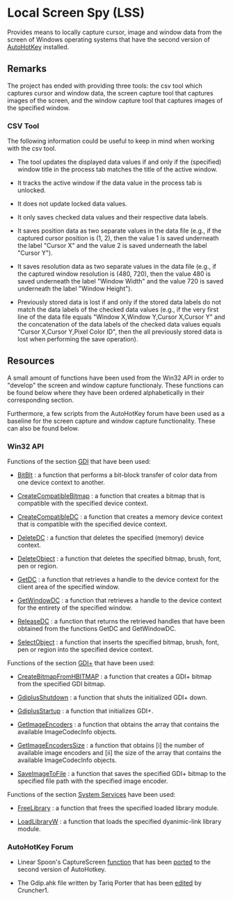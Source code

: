 # Local Screen Spy (LSS)

Provides means to locally capture cursor, image and window data from the screen of Windows operating systems that have the second version of [AutoHotKey](https://autohotkey.com) installed.

## Remarks

The project has ended with providing three tools: the csv tool which captures cursor and window data, the screen capture tool that captures images of the screen, and the window capture tool that captures images of the specified window.

### CSV Tool

The following information could be useful to keep in mind when working with the csv tool.

* The tool updates the displayed data values if and only if the (specified) window title in the process tab matches the title of the active window.

* It tracks the active window if the data value in the process tab is unlocked.

* It does not update locked data values.

* It only saves checked data values and their respective data labels.

* It saves position data as two separate values in the data file (e.g., if the captured cursor position is (1, 2), then the value 1 is saved underneath the label "Cursor X" and the value 2 is saved underneath the label "Cursor Y").

* It saves resolution data as two separate values in the data file (e.g., if the captured window resolution is (480, 720), then the value 480 is saved underneath the label "Window Width" and the value 720 is saved underneath the label "Window Height").

* Previously stored data is lost if and only if the stored data labels do not match the data labels of the checked data values (e.g., if the very first line of the data file equals "Window X,Window Y,Cursor X,Cursor Y" and the concatenation of the data labels of the checked data values equals "Cursor X,Cursor Y,Pixel Color ID", then the all previously stored data is lost when performing the save operation).

## Resources

A small amount of functions have been used from the Win32 API in order to "develop" the screen and window capture functionaly. These functions can be found below where they have been ordered alphabetically in their corresponding section.

Furthermore, a few scripts from the AutoHotKey forum have been used as a baseline for the screen capture and window capture functionality. These can also be found below.

### Win32 API

Functions of the section [GDI](https://learn.microsoft.com/en-us/windows/win32/api/_gdi/) that have been used:

* [BitBlt](https://learn.microsoft.com/en-us/windows/win32/api/wingdi/nf-wingdi-bitblt) : a function that performs a bit-block transfer of color data from one device context to another.

* [CreateCompatibleBitmap](https://learn.microsoft.com/en-us/windows/win32/api/wingdi/nf-wingdi-createcompatiblebitmap) : a function that creates a bitmap that is compatible with the specified device context.

* [CreateCompatibleDC](https://learn.microsoft.com/en-us/windows/win32/api/wingdi/nf-wingdi-createcompatibledc) : a function that creates a memory device context that is compatible with the specified device context.

* [DeleteDC](https://learn.microsoft.com/en-us/windows/win32/api/wingdi/nf-wingdi-deletedc) : a function that deletes the specified (memory) device context.

* [DeleteObject](https://learn.microsoft.com/en-us/windows/win32/api/wingdi/nf-wingdi-deleteobject) : a function that deletes the specified bitmap, brush, font, pen or region.

* [GetDC](https://learn.microsoft.com/en-us/windows/win32/api/winuser/nf-winuser-getdc) : a function that retrieves a handle to the device context for the client area of the specified window.

* [GetWindowDC](https://learn.microsoft.com/en-us/windows/win32/api/winuser/nf-winuser-getwindowdc) : a function that retrieves a handle to the device context for the entirety of the specified window.

* [ReleaseDC](https://learn.microsoft.com/en-us/windows/win32/api/winuser/nf-winuser-releasedc) : a function that returns the retrieved handles that have been obtained from the functions GetDC and GetWindowDC.

* [SelectObject](https://learn.microsoft.com/en-us/windows/win32/api/wingdi/nf-wingdi-selectobject) : a function that inserts the specified bitmap, brush, font, pen or region into the specified device context.

Functions of the section [GDI+](https://learn.microsoft.com/en-us/windows/win32/api/_gdiplus/) that have been used:

* [CreateBitmapFromHBITMAP](https://learn.microsoft.com/en-us/windows/win32/api/gdiplusheaders/nf-gdiplusheaders-bitmap-bitmap(hbitmap_hpalette)) : a function that creates a GDI+ bitmap from the specified GDI bitmap.

* [GdiplusShutdown](https://learn.microsoft.com/en-us/windows/win32/api/gdiplusinit/nf-gdiplusinit-gdiplusshutdown) : a function that shuts the initialized GDI+ down.

* [GdiplusStartup](https://learn.microsoft.com/en-us/windows/win32/api/gdiplusinit/nf-gdiplusinit-gdiplusstartup) : a function that initializes GDI+.

* [GetImageEncoders](https://learn.microsoft.com/en-us/windows/win32/api/gdiplusimagecodec/nf-gdiplusimagecodec-getimageencoders) : a function that obtains the array that contains the available ImageCodecInfo objects.

* [GetImageEncodersSize](https://learn.microsoft.com/en-us/windows/win32/api/gdiplusimagecodec/nf-gdiplusimagecodec-getimageencoderssize) : a function that obtains [i] the number of available image encoders and [ii] the size of the array that contains the available ImageCodecInfo objects.

* [SaveImageToFile](https://learn.microsoft.com/en-us/windows/win32/api/gdiplusheaders/nf-gdiplusheaders-image-save(constwchar_constclsid_constencoderparameters)) : a function that saves the specified GDI+ bitmap to the specified file path with the specified image encoder.

Functions of the section [System Services](https://learn.microsoft.com/en-us/windows/win32/api/_base/) have been used:

* [FreeLibrary](https://learn.microsoft.com/en-us/windows/win32/api/libloaderapi/nf-libloaderapi-freelibrary) : a function that frees the specified loaded library module.

* [LoadLibraryW](https://learn.microsoft.com/en-us/windows/win32/api/libloaderapi/nf-libloaderapi-loadlibraryw) : a function that loads the specified dyanimic-link library module.

### AutoHotKey Forum

* Linear Spoon's CaptureScreen [function](https://www.autohotkey.com/board/topic/121619-screencaptureahk-broken-capturescreen-function-win-81-x64) that has been [ported]((https://www.autohotkey.com/boards/viewtopic.php?t=123212)) to the second version of AutoHotkey.

* The Gdip.ahk file written by Tariq Porter that has been [edited](https://www.autohotkey.com/board/topic/91585-screen-capture-using-only-ahk-no-3rd-party-software-required/) by Cruncher1.
